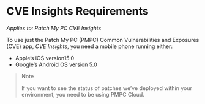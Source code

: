 # CVE Insights Requirements

_Applies to: Patch My PC CVE Insights_

To use just the Patch My PC (PMPC) Common Vulnerabilities and Exposures (CVE) app, _CVE Insights_, you need a mobile phone running either:

* Apple’s iOS version15.0
* Google’s Android OS version 5.0

<blockquote class="wp-block-quote">
<p>Note</p>
<p>If you want to see the status of patches we’ve deployed within your environment, you need to be using PMPC Cloud.</p>
</blockquote>